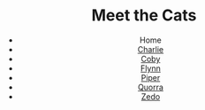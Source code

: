 <!DOCTYPE html>
<html lang="en">
  <head>
    <meta charset="UTF-8" />
    <title>Meet the Cats</title>
    <link href="css/style.css" rel="stylesheet" />
  </head>

  <body>
    <header>
      <h1>Meet the Cats</h1>

  <nav>
        <ul>
          <li>Home</li>
          <li><a href="black-n-white/charlie.html">Charlie</a></li>
          <li><a href="snowshoe/coby.html">Coby</a></li>
          <li><a href="tabby/flynn.html">Flynn</a></li>
          <li><a href="egyptian-mau/piper.html">Piper</a></li>
          <li><a href="tabby/quora.html">Quorra</a></li>
          <li><a href="tux/zedo.html">Zedo</a></li>
        </ul>
</nav>
    </header>
  </body>
</html>
